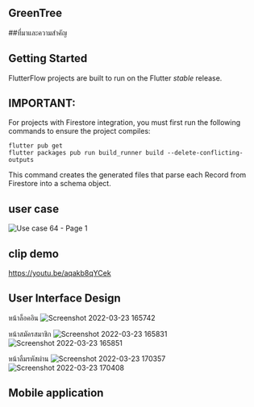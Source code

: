 ## GreenTree

##ที่มาและความสำคัญ

## Getting Started

FlutterFlow projects are built to run on the Flutter _stable_ release.

## IMPORTANT:

For projects with Firestore integration, you must first run the following commands to ensure the project compiles:

```
flutter pub get
flutter packages pub run build_runner build --delete-conflicting-outputs
```

This command creates the generated files that parse each Record from Firestore into a schema object.

## user case
![Use case 64 - Page 1](https://user-images.githubusercontent.com/86649956/159671018-e11b38a4-ae2f-40cc-bfa0-ad7bd43a74bd.png)

## clip demo
https://youtu.be/aqakb8qYCek

## User Interface Design
หน้าล็อคอิน
![Screenshot 2022-03-23 165742](https://user-images.githubusercontent.com/86649956/159676228-56171aff-7e1e-439a-9bcc-aa95c00b8173.png)


หน้าสมัครสมาชิก
![Screenshot 2022-03-23 165831](https://user-images.githubusercontent.com/86649956/159676243-00205ce6-63f3-4d58-aef4-1cc3921026b7.png)
![Screenshot 2022-03-23 165851](https://user-images.githubusercontent.com/86649956/159676258-efec3801-6aec-4c25-a6d2-6bb475e70072.png)

หน้าลืมรหัสผ่าน
![Screenshot 2022-03-23 170357](https://user-images.githubusercontent.com/86649956/159676276-7c3fcc15-93a9-4c60-8a77-edf8cebc0ef0.png)
![Screenshot 2022-03-23 170408](https://user-images.githubusercontent.com/86649956/159676296-cc5b7eeb-6588-4cf8-9751-6d4c966543df.png)


## Mobile application
